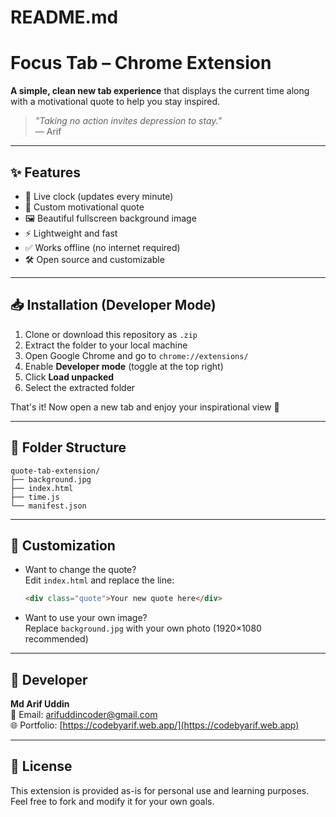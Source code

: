 # README.md

# Focus Tab – Chrome Extension

**A simple, clean new tab experience** that displays the current time along with a motivational quote to help you stay inspired.

> _"Taking no action invites depression to stay."_  
> — Arif

---

## ✨ Features

- 📅 Live clock (updates every minute)
- 💬 Custom motivational quote
- 🖼️ Beautiful fullscreen background image
- ⚡️ Lightweight and fast
- ✅ Works offline (no internet required)
- 🛠️ Open source and customizable

---

## 📥 Installation (Developer Mode)

1. Clone or download this repository as `.zip`
2. Extract the folder to your local machine
3. Open Google Chrome and go to `chrome://extensions/`
4. Enable **Developer mode** (toggle at the top right)
5. Click **Load unpacked**
6. Select the extracted folder

That's it! Now open a new tab and enjoy your inspirational view 🌄

---

## 📁 Folder Structure

```
quote-tab-extension/
├── background.jpg
├── index.html
├── time.js
└── manifest.json
```

---

## 🔧 Customization

- Want to change the quote?  
  Edit `index.html` and replace the line:
  ```html
  <div class="quote">Your new quote here</div>
  ```
- Want to use your own image?  
  Replace `background.jpg` with your own photo (1920×1080 recommended)

---

## 👤 Developer

**Md Arif Uddin**  
📧 Email: [arifuddincoder@gmail.com](mailto:arifuddincoder@gmail.com)  
🌐 Portfolio: [https://codebyarif.web.app/](https://codebyarif.web.app)

---

## 📜 License

This extension is provided as-is for personal use and learning purposes.  
Feel free to fork and modify it for your own goals.

